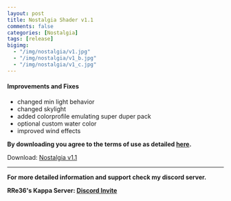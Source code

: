 ```yaml
---
layout: post
title: Nostalgia Shader v1.1
comments: false
categories: [Nostalgia]
tags: [release]
bigimg: 
  - "/img/nostalgia/v1.jpg"
  - "/img/nostalgia/v1_b.jpg"
  - "/img/nostalgia/v1_c.jpg"
---
```


#### Improvements and Fixes

* changed min light behavior
* changed skylight
* added colorprofile emulating super duper pack
* optional custom water color
* improved wind effects

**By downloading you agree to the terms of use as detailed [here](https://rre36.github.io/nostalgia_shader_web/license/).**

Download: [Nostalgia v1.1](https://github.com/rre36/glsl_release_archive/releases/download/nostalgia_1.1/Nostalgia_v1.1.zip)

***

**For more detailed information and support check my discord server.**

**RRe36's Kappa Server: [Discord Invite](https://discord.gg/y5xzQ6H)**